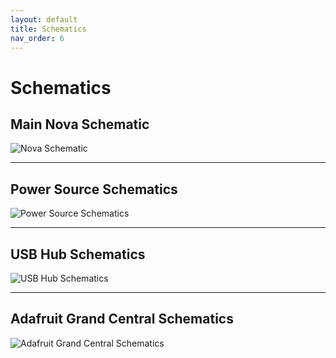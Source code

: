 ```yaml
---
layout: default
title: Schematics
nav_order: 6
---
```

# Schematics


## Main Nova Schematic 

![Nova Schematic](/docs/assets/res/Full%20Nova%20Schematic.jpg)

---

## Power Source Schematics

![Power Source Schematics](/docs/assets/res/Power.jpg)

---

## USB Hub Schematics

![USB Hub Schematics](/docs/assets/res/USB%20Hub.jpg)

---

## Adafruit Grand Central Schematics

![Adafruit Grand Central Schematics](/docs/assets/res/Adafruit.jpg)


